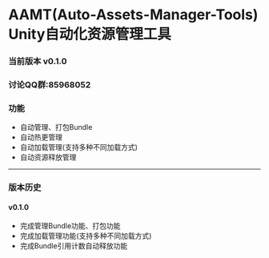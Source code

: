 # AAMT(Auto-Assets-Manager-Tools) Unity自动化资源管理工具

### 当前版本 v0.1.0
### 讨论QQ群:85968052
### 功能
- 自动管理、打包Bundle
- 自动热更管理
- 自动加载管理(支持多种不同加载方式)
- 自动资源释放管理

-----------------------------------------
### 版本历史

#### v0.1.0
- 完成管理Bundle功能、打包功能
- 完成加载管理功能(支持多种不同加载方式)
- 完成Bundle引用计数自动释放功能